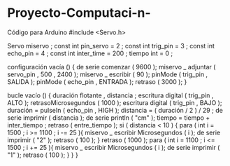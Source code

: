 # Proyecto-Computaci-n-
Código para Arduino
#include  <Servo.h>

Servo  miservo ;
const  int  pin_servo  =  2 ;
const  int  trig_pin  =  3 ;
const  int  echo_pin  =  4 ;
const  int  inter_time  =  200 ;
 tiempo  int =  0 ;

 configuración vacía () 
{
  de serie comenzar ( 9600 );
  miservo _ adjuntar ( servo_pin ,  500 ,  2400 );
  miservo _ escribir ( 90 );
  pinMode  ( trig_pin ,  SALIDA );
  pinMode  ( echo_pin ,  ENTRADA );
  retraso ( 3000 );
} 

 bucle vacío () 
{
   duración flotante ,  distancia ;
  escritura digital ( trig_pin , ALTO ); 
  retrasoMicrosegundos ( 1000 );
  escritura digital ( trig_pin , BAJO ); 
  duración  =  pulseIn  ( echo_pin ,  HIGH );
  distancia  =  ( duración / 2 ) / 29 ;
  de serie imprimir ( distancia );
  de serie println ( "cm" );
  tiempo  =  tiempo  +  inter_tiempo ;
  retraso ( entre_tiempo );
  si  ( distancia  <  10 )
  {
    para ( int  i  =  1500 ;  i  >=  1100 ;  i -= 25 ){
      miservo _ escribir Microsegundos ( i );
      de serie imprimir ( "2" );
      retraso ( 100 );
    }
    retraso ( 1000 );
    para ( int  i  =  1100 ;  i  <=  1500 ;  i += 25 ){
      miservo _ escribir Microsegundos ( i );
      de serie imprimir ( "1" );
      retraso ( 100 );
    }
  }
}
